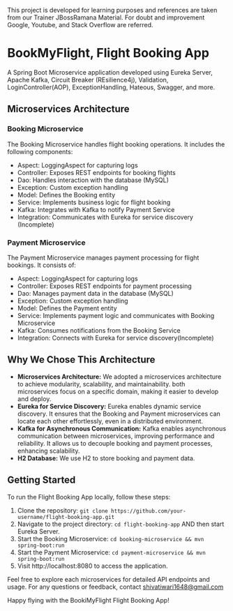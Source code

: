 This project is developed for learning purposes and references are taken from our Trainer JBossRamana Material. For doubt and improvement Google, Youtube, and Stack Overflow are referred.

# BookMyFlight, Flight Booking App
A Spring Boot Microservice application developed using Eureka Server, Apache Kafka, Circuit Breaker (REsilience4j), Validation, LoginController(AOP), ExceptionHandling, Hateous, Swagger, and more.

## Microservices Architecture

### Booking Microservice
The Booking Microservice handles flight booking operations. It includes the following components:
- Aspect: LoggingAspect for capturing logs
- Controller: Exposes REST endpoints for booking flights
- Dao: Handles interaction with the database (MySQL)
- Exception: Custom exception handling
- Model: Defines the Booking entity
- Service: Implements business logic for flight booking
- Kafka: Integrates with Kafka to notify Payment Service
- Integration: Communicates with Eureka for service discovery (Incomplete)

### Payment Microservice
The Payment Microservice manages payment processing for flight bookings. It consists of:
- Aspect: LoggingAspect for capturing logs
- Controller: Exposes REST endpoints for payment processing
- Dao: Manages payment data in the database (MySQL)
- Exception: Custom exception handling
- Model: Defines the Payment entity
- Service: Implements payment logic and communicates with Booking Microservice
- Kafka: Consumes notifications from the Booking Service 
- Integration: Connects with Eureka for service discovery(Incomplete)

## Why We Chose This Architecture
- **Microservices Architecture:** We adopted a microservices architecture to achieve modularity, scalability, and maintainability. both microservices focus on a specific domain, making it easier to develop and deploy.
- **Eureka for Service Discovery:** Eureka enables dynamic service discovery. It ensures that the Booking and Payment microservices can locate each other effortlessly, even in a distributed environment.
- **Kafka for Asynchronous Communication:** Kafka enables asynchronous communication between microservices, improving performance and reliability. It allows us to decouple booking and payment processes, enhancing scalability.
- **H2 Database:** We use H2 to store booking and payment data.

## Getting Started
To run the Flight Booking App locally, follow these steps:

1. Clone the repository: `git clone https://github.com/your-username/flight-booking-app.git`
2. Navigate to the project directory: `cd flight-booking-app` AND then start Eureka Server.
3. Start the Booking Microservice: `cd booking-microservice && mvn spring-boot:run`
4. Start the Payment Microservice: `cd payment-microservice && mvn spring-boot:run`
5. Visit http://localhost:8080 to access the application.

Feel free to explore each microservices for detailed API endpoints and usage.
For any questions or feedback, contact shivatiwari1648@gmail.com

Happy flying with the BookiMyFlight Flight Booking App!
